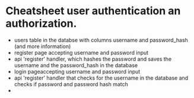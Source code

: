 # Cheatsheet user authentication an authorization.

- users table in the databse with columns username and password_hash (and more information)
- register page accepting username and password input
- api 'register' handler, which hashes the password and saves the username and the password_hash in the database
- login pageaccepting username and password input
- api 'register' handler that checks for the username in the database and checks if password and password hash match
- 
